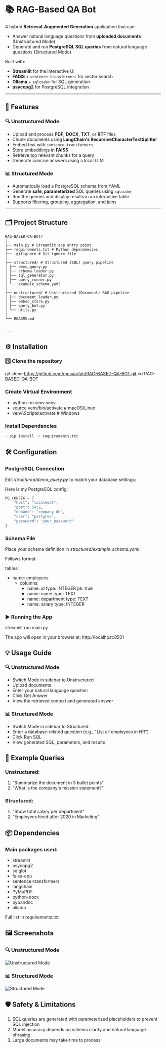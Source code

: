 # 📚 RAG-Based QA Bot

A hybrid **Retrieval-Augmented Generation** application that can:
- Answer natural language questions from **uploaded documents** (Unstructured Mode)
- Generate and run **PostgreSQL SQL queries** from natural language questions (Structured Mode)

Built with:
- **Streamlit** for the interactive UI
- **FAISS** + `sentence-transformers` for vector search
- **Ollama** + `sqlcoder` for SQL generation
- **psycopg2** for PostgreSQL integration

---

## 📌 Features
### 🔍 Unstructured Mode
- Upload and process **PDF**, **DOCX**, **TXT**, or **RTF** files
- Chunk documents using **LangChain's RecursiveCharacterTextSplitter**
- Embed text with `sentence-transformers`
- Store embeddings in **FAISS**
- Retrieve top relevant chunks for a query
- Generate concise answers using a local LLM

### 📊 Structured Mode
- Automatically load a PostgreSQL schema from YAML
- Generate **safe, parameterized** SQL queries using `sqlcoder`
- Run the queries and display results in an interactive table
- Supports filtering, grouping, aggregation, and joins

---

## 🗂 Project Structure

```text
RAG-BASED-QA-BOT/
│
├── main.py # Streamlit app entry point
├── requirements.txt # Python dependencies
├── .gitignore # Git ignore file
│
├── structured/ # Structured (SQL) query pipeline
│ ├── demo_query.py
│ ├── schema_loader.py
│ ├── sql_generator.py
│ ├── query_runner.py
│ └── example_schema.yaml
│
├── unstructured/ # Unstructured (Document) RAG pipeline
│ ├── document_loader.py
│ ├── embed_store.py
│ ├── query_bot.py
│ └── utils.py
│
└── README.md


---
```


## ⚙️ Installation

### 1️⃣ Clone the repository
git clone https://github.com/musaarfah/RAG-BASED-QA-BOT.git
cd RAG-BASED-QA-BOT

### Create Virtual Environment
- python -m venv venv
- source venv/bin/activate  # macOS/Linux
- venv\Scripts\activate     # Windows

### Install Dependencies
```bash
- pip install -r requirements.txt
```

## 🛠 Configuration
### PostgreSQL Connection

Edit *structured/demo_query.py* to match your database settings:

Here is my PostgreSQL config:

```python
PG_CONFIG = {
    "host": "localhost",
    "port": 5432,
    "dbname": "company_db",
    "user": "postgres",
    "password": "your_password"
}
```


### Schema File

Place your schema definition in *structured/example_schema.yaml*

Follows format:

tables:
  - name: employees
    - columns:
      - name: id
        type: INTEGER
        pk: true
      - name: name
        type: TEXT
      - name: department
        type: TEXT
      - name: salary
        type: INTEGER

### ▶️ Running the App
streamlit run main.py

The app will open in your browser at:
http://localhost:8501

## 💡 Usage Guide

### 🔍 Unstructured Mode

- Switch Mode in sidebar to Unstructured
- Upload documents
- Enter your natural language question
- Click Get Answer
- View the retrieved context and generated answer

### 📊 Structured Mode

- Switch Mode in sidebar to Structured
- Enter a database-related question (e.g., "List all employees in HR")
- Click Run SQL
- View generated SQL, parameters, and results

## 🧠 Example Queries

### Unstructured:

1. "Summarize the document in 3 bullet points"
2. "What is the company's mission statement?"

### Structured:

1. "Show total salary per department"
2. "Employees hired after 2020 in Marketing"

## 📦 Dependencies

### Main packages used:

- streamlit
- psycopg2
- sqlglot
- faiss-cpu
- sentence-transformers
- langchain
- PyMuPDF
- python-docx
- pypandoc
- ollama

Full list in requirements.txt

## 🖼 Screenshots

### 🔍 Unstructured Mode
![Unstructured Mode](docs/screenshots/unstructured_mode.png)

### 📊 Structured Mode
![Structured Mode](docs/screenshots/structured_mode.png)


## 🛡 Safety & Limitations

1. SQL queries are generated with parameterized placeholders to prevent SQL injection
2. Model accuracy depends on schema clarity and natural language phrasing
3. Large documents may take time to process

